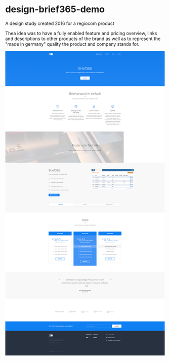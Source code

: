 # design-brief365-demo
A design study created 2016 for a regiocom product

Thea idea was to have a fully enabled feature and pricing overview, links and descriptions to other products of the brand as well as to represent the "made in germany" quality the product and company stands for.

![Screenshot](overview.jpg)
